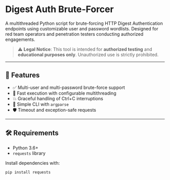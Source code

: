 # Digest Auth Brute-Forcer

A multithreaded Python script for brute-forcing HTTP Digest Authentication endpoints using customizable user and password wordlists. Designed for red team operators and penetration testers conducting authorized engagements.

> ⚠️ **Legal Notice**: This tool is intended for **authorized testing** and **educational purposes only**. Unauthorized use is strictly prohibited.

---

## 🚀 Features

- ✅ Multi-user and multi-password brute-force support
- 🚀 Fast execution with configurable multithreading
- 💥 Graceful handling of Ctrl+C interruptions
- 📜 Simple CLI with `argparse`
- 🛡️ Timeout and exception-safe requests

---

## 🛠 Requirements

- Python 3.6+
- `requests` library

Install dependencies with:

```bash
pip install requests
